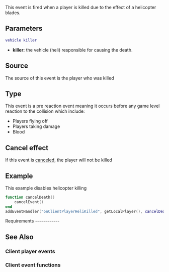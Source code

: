 This event is fired when a player is killed due to the effect of a helicopter blades.

Parameters
----------

``` lua
vehicle killer
```

-   **killer:** the vehicle (heli) responsible for causing the death.

Source
------

The source of this event is the player who was killed

Type
----

This event is a pre reaction event meaning it occurs before any game level reaction to the collision which include:

-   Players flying off
-   Players taking damage
-   Blood

Cancel effect
-------------

If this event is [canceled](/docs/Event_system#Canceling.md "wikilink"), the player will not be killed

Example
-------

<section class="client" name="Client" show="true">
This example disables helicopter killing

``` lua
function cancelDeath()
    cancelEvent()
end
addEventHandler("onClientPlayerHeliKilled", getLocalPlayer(), cancelDeath)
```

</section>
Requirements
------------

See Also
--------

### Client player events

### Client event functions

